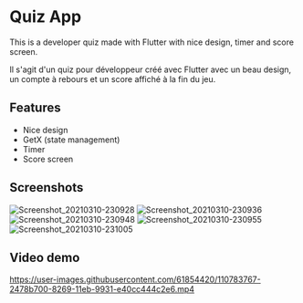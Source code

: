 # Quiz App

This is a developer quiz made with Flutter with nice design, timer and score screen.

Il s'agit d'un quiz pour développeur créé avec Flutter avec un beau design, un compte à rebours et un score affiché à la fin du jeu.

## Features

- Nice design
- GetX (state management)
- Timer
- Score screen

## Screenshots

![Screenshot_20210310-230928](https://user-images.githubusercontent.com/61854420/110705703-0d997c80-81f7-11eb-8e3b-7ac93c295c36.jpg)
![Screenshot_20210310-230936](https://user-images.githubusercontent.com/61854420/110705696-0c684f80-81f7-11eb-84ee-e9eb53a1a4c0.jpg)
![Screenshot_20210310-230948](https://user-images.githubusercontent.com/61854420/110705699-0d00e600-81f7-11eb-89e0-7a750199b57d.jpg)
![Screenshot_20210310-230955](https://user-images.githubusercontent.com/61854420/110705701-0d00e600-81f7-11eb-8e73-6db3e8e8d0fd.jpg)
![Screenshot_20210310-231005](https://user-images.githubusercontent.com/61854420/110705702-0d00e600-81f7-11eb-9aa1-5037d3495240.jpg)

## Video demo

https://user-images.githubusercontent.com/61854420/110783767-2478b700-8269-11eb-9931-e40cc444c2e6.mp4





